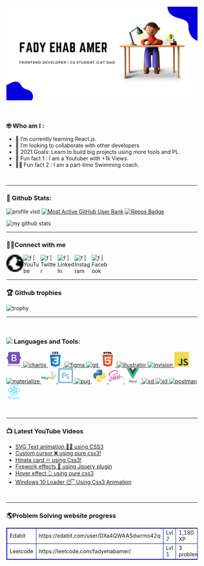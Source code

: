 <p align="center">
   <img src="img.png">
</p>

<br/>

### 🤓 Who am I :

- 🔵 I’m currently learning React.js.
- 👯 I’m looking to collaborate with other developers
- 🥅 2021 Goals: Learn to build big projects using more tools and PL.
- 🤣 Fun fact 1 : I am a Youtuber with +1k Views.
- 🏊‍♂️ Fun fact 2 : I am a part-time Swimming coach.

<br/>
<hr>

### 👦 Github Stats:

<div align="left">

![profile visit](https://komarev.com/ghpvc/?username=fadyehabamer) [![Most Active GitHub User Rank](https://endy419y2alipob.m.pipedream.net)](https://commits.top/egypt.html) [![Repos Badge](https://badges.pufler.dev/repos/fadyehabamer)](https://badges.pufler.dev)

<p align="left">
<img src="https://github-readme-stats.vercel.app/api?username=fadyehabamer&show_icons=true&theme=buefy&count_private=true" alt="my github stats" width="420"/>
<!--    <img src="https://github-readme-streak-stats.herokuapp.com/?user=fadyehabamer" width="420" height="165"> -->
</p>
   
<!-- <p>
   <img src="https://cr-ss-service.azurewebsites.net/api/ScreenShot?widget=summary&username=fadyehabamer&show-avatar=false&style=--header-bg-color:%23000;--border-radius:3px">
</p> -->

   
</div>

<!-- <p align="left">
<img src="https://github-readme-streak-stats.herokuapp.com/?user=fadyehabamer" width="420" height="165">

<!-- <img src ="https://activity-graph.herokuapp.com/graph?username=fadyehabamer&bg_color=ffffff&color=0400ff&line=0400ff&point=03d3d&area=true&hide_border=true" width="420" height="165" > --> 
    
</p>
<hr>
<p>
    
### 👨‍💻Connect with me

[<img align="left" alt="w  | Website" width="45px" src="https://raw.githubusercontent.com/iconic/open-iconic/master/svg/globe.svg" />][website]
[<img  align="left" alt="f | YouTube" width="45px" src="https://cdn.jsdelivr.net/npm/simple-icons@v3/icons/youtube.svg" />][youtube]
[<img align="left"  alt="f | Twitter" width="45px" src="https://cdn.jsdelivr.net/npm/simple-icons@v3/icons/twitter.svg" />][twitter]
[<img align="left" alt="f | LinkedIn" width="45px" src="https://cdn.jsdelivr.net/npm/simple-icons@v3/icons/linkedin.svg" />][linkedin]
[<img align="left" alt="f | Instagram" width="45px" src="https://cdn.jsdelivr.net/npm/simple-icons@v3/icons/instagram.svg" />][instagram]
[<img align="left" alt="f | Facebook" width="45px" src="https://cdn.jsdelivr.net/npm/simple-icons@3.13.0/icons/facebook.svg" />][facebook]

</p>

<br /> 
<br />
<br />
<hr>

### 🏆 Github trophies

<p>
 
![trophy](https://github-profile-trophy.vercel.app/?username=fadyehabamer&margin-w=15theme=dark)
    
</p>


<hr>
<br />

<h3 align="left"><img src="https://media.giphy.com/media/WUlplcMpOCEmTGBtBW/giphy.gif" width="50"> Languages and Tools:</h3>
<p align="left"> <a href="https://getbootstrap.com" target="_blank"> <img src="https://raw.githubusercontent.com/devicons/devicon/master/icons/bootstrap/bootstrap-plain-wordmark.svg" alt="bootstrap" width="40" height="40"/> </a> <a href="https://www.chartjs.org" target="_blank"> <img src="https://www.chartjs.org/media/logo-title.svg" alt="chartjs" width="40" height="40"/> </a> <a href="https://www.w3schools.com/css/" target="_blank"> <img src="https://raw.githubusercontent.com/devicons/devicon/master/icons/css3/css3-original-wordmark.svg" alt="css3" width="40" height="40"/> </a> <a href="https://www.figma.com/" target="_blank"> <img src="https://www.vectorlogo.zone/logos/figma/figma-icon.svg" alt="figma" width="40" height="40"/> </a> <a href="https://git-scm.com/" target="_blank"> <img src="https://www.vectorlogo.zone/logos/git-scm/git-scm-icon.svg" alt="git" width="40" height="40"/> </a> <a href="https://www.w3.org/html/" target="_blank"> <img src="https://raw.githubusercontent.com/devicons/devicon/master/icons/html5/html5-original-wordmark.svg" alt="html5" width="40" height="40"/> </a> <a href="https://www.adobe.com/in/products/illustrator.html" target="_blank"> <img src="https://www.vectorlogo.zone/logos/adobe_illustrator/adobe_illustrator-icon.svg" alt="illustrator" width="40" height="40"/> </a> <a href="https://www.invisionapp.com/" target="_blank"> <img src="https://www.vectorlogo.zone/logos/invisionapp/invisionapp-icon.svg" alt="invision" width="40" height="40"/> </a> <a href="https://developer.mozilla.org/en-US/docs/Web/JavaScript" target="_blank"> <img src="https://raw.githubusercontent.com/devicons/devicon/master/icons/javascript/javascript-original.svg" alt="javascript" width="40" height="40"/> </a> <a href="https://materializecss.com/" target="_blank"> <img src="https://raw.githubusercontent.com/prplx/svg-logos/5585531d45d294869c4eaab4d7cf2e9c167710a9/svg/materialize.svg" alt="materialize" width="40" height="40"/> </a> <a href="https://www.mysql.com/" target="_blank"> <img src="https://raw.githubusercontent.com/devicons/devicon/master/icons/mysql/mysql-original-wordmark.svg" alt="mysql" width="40" height="40"/> </a> <a href="https://www.photoshop.com/en" target="_blank"> <img src="https://raw.githubusercontent.com/devicons/devicon/master/icons/photoshop/photoshop-line.svg" alt="photoshop" width="40" height="40"/> </a> <a href="https://pugjs.org" target="_blank"> <img src="https://cdn.worldvectorlogo.com/logos/pug.svg" alt="pug" width="40" height="40"/> </a> <a href="https://www.python.org" target="_blank"> <img src="https://raw.githubusercontent.com/devicons/devicon/master/icons/python/python-original.svg" alt="python" width="40" height="40"/> </a> <a href="https://sass-lang.com" target="_blank"> <img src="https://raw.githubusercontent.com/devicons/devicon/master/icons/sass/sass-original.svg" alt="sass" width="40" height="40"/> </a> <a href="https://vuejs.org/" target="_blank"> <img src="https://raw.githubusercontent.com/devicons/devicon/master/icons/vuejs/vuejs-original-wordmark.svg" alt="vuejs" width="40" height="40"/> </a> <a href="https://www.adobe.com/products/xd.html" target="_blank"> <img src="https://cdn.worldvectorlogo.com/logos/adobe-xd.svg" alt="xd" width="40" height="40"/> </a> <a href="https://www.adobe.com/products/xd.html" target="_blank"> <img src="https://cdn.worldvectorlogo.com/logos/jquery.svg" alt="xd" width="40" height="40"/> </a> <a href="https://postman.com" target="_blank"> <img src="https://www.vectorlogo.zone/logos/getpostman/getpostman-icon.svg" alt="postman" width="40" height="40"/> </a> <a href="https://reactjs.org/" target="_blank"> <img src="https://raw.githubusercontent.com/devicons/devicon/master/icons/react/react-original-wordmark.svg" alt="react" width="40" height="40"/> </a> </p>
<br />
<hr>

### 📺 Latest YouTube Videos

- [SVG Text animation 🔅🔆 using CSS3](https://www.youtube.com/watch?v=4nMoIKhY0JM&t=13s)
- [Custom cursor ❌ using pure css3!](https://www.youtube.com/watch?v=mCyXI00u2f4&t=3s)</br>
- [Hinata card ♾️ using Css3!](https://www.youtube.com/watch?v=KJCMXjVpsG0&t=397s) <br/>
- [Firework effects 🎇 using Jquery plugin](https://www.youtube.com/watch?v=cqfYSoXj_UQ) <br/>
- [Hover effect 👆 using pure css3](https://www.youtube.com/watch?v=S2XvcUWyKWQ&t=18s) <br/>
- [Windows 10 Loader 😴 Using Css3 Animation](https://www.youtube.com/watch?v=zmYSQGYb0eM) <br/>

<br />
<hr>

<!-- ### 🐦 Latest Twitter Tweets

[![github-readme-twitter](https://github-readme-twitter.gazf.vercel.app/api?id=fadyehabamer&layout=wide)](https://github.com/gazf/github-readme-twitter)

-->

### 🌎Problem Solving website progress

<table border = "1" bordercolor = "blue">
   <tr>
    <td>Edabit</td>
    <td>https://edabit.com/user/DXa4QWAASdwrmo42q</td>
    <td>Lvl 7</td>
    <td>1,180 XP</td>
    <td>Javascript</td>
  </tr>  
   
   <tr>
    <td>Leetcode</td>
    <td>https://leetcode.com/fadyehabamer/</td>
    <td>Lvl 1</td>
    <td>3 problems</td>
    <td>Javascript</td>
  </tr>  
</table>
<br />

[website]: https://fady-amer.netlify.app/?fbclid=IwAR0YoDOni8mB5Fi3BoPSOdBRwfQueaN8QZL71CcclguDAU93ccBOxMEI92I
[twitter]: https://twitter.com/fadyehabamer
[youtube]: https://www.youtube.com/channel/UCgTxQ_Im4hFWgPM4Qgq6KzA?view_as=subscriber
[instagram]: https://www.instagram.com/fadyehabamer00/
[linkedin]: https://www.linkedin.com/in/fadyehabamer/
[facebook]: https://www.facebook.com/fadyehabamer/
